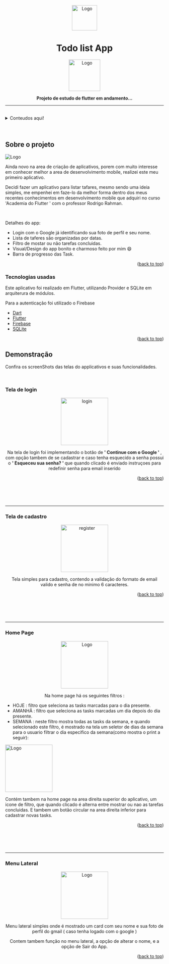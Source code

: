 <div align="center">


  <a>
    <img src="assets\logo.png" alt="Logo" width="80" height="80">
  </a>

# Todo list App

<div>
  <a>
    <img src="https://i.pinimg.com/originals/e4/26/70/e426702edf874b181aced1e2fa5c6cde.gif" alt="Logo" width="100">
  </a>
<p><strong>Projeto de estudo de flutter em andamento...</strong></p>
</div>

<hr>
<br>

<div align="left"> 
<details>
  <summary>Conteudos aqui!</summary>
  <ol>
    <li>
      <a href="#about">Sobre o projeto</a>
      <ul>
        <li><a href="#built-with">Tecnologias usadas</a></li>
      </ul>
    </li>
    <li>
      <a href="#demo">Demonstração</a>
      <ul>
        <li><a href="#login">Tela de login</a></li>
        <li><a href="#register">Tela de cadastro</a></li>
        <li><a href="#homePage">Home Page</a></li>
        <li><a href="#Drawer">Menu Lateral</a></li>
      </ul>
    </li>
    <li><a href="#contact">Contato</a></li>
  </ol>
</details>
</div>
<br>
<br>
</div>

<div id="about"></div>

## Sobre o projeto

  <a>
    <img src="assets\screenshots\TodoApp.png" alt="Logo">
  </a>

Ainda novo na area de criação de aplicativos, porem com muito interesse em conhecer melhor a area de desenvolvimento mobile, realizei este meu primeiro aplicativo.

Decidi fazer um aplicativo para listar tafares, mesmo sendo uma ideia simples, me empenhei em faze-lo da melhor forma dentro dos meus recentes conhecimentos em desenvolvimento mobile que adquiri no curso 'Academia do Flutter ' com o professor Rodrigo Rahman.

<br>

Detalhes do app:
* Login com o Google já identificando sua foto de perfil e seu nome.
* Lista de taferes são organizadas por datas.
* Filtro de mostar ou não tarefas concluidas.
* Visual/Design do app bonito e charmoso feito por mim :smile:
* Barra de progresso das Task.


<p align="right">(<a href="#top">back to top</a>)</p>

 

<div id="built-with"></div>

### Tecnologias usadas

Este aplicativo foi realizado em Flutter, utilizando Provider e SQLite em arquiterura de módulos.

Para a autenticação foi utilizado o Firebase

* [Dart](https://dart.dev)
* [Flutter](https://flutter.dev/)
* [Firebase](https://firebase.google.com/)
* [SQLite](https://www.sqlite.org/)

<p align="right">(<a href="#top">back to top</a>)</p>

<div id="demo"></div>

## Demonstração

Confira os screenShots das telas do applicativos e suas funcionalidades.

<br>

<div id="login"></div>

### Tela de login

<div align="center">
<a>
    <img src="assets\screenshots\login.jpeg" alt="login" width="150" height="auto">
</a>

<p> Na tela de login foi implementando o botão de <strong> ' Continue com o Google ' </strong>, com opção tambem de se cadastrar e caso tenha esquecido a senha possui o <strong> ' Esqueceu sua senha? ' </strong> que quando clicado é enviado instruçoes para redefinir senha para email inserido </p>

 </div>

 <p align="right">(<a href="#top">back to top</a>)</p>

 <br>
 <br>
 <br>
 <hr>

 <div id="register"></div>

 ### Tela de cadastro

 <div align="center">
<a>
    <img src="assets\screenshots\register_print.jpeg" alt="register" width="150" height="auto">
</a>

<p> Tela simples para cadastro, contendo a validação do formato de email valido e senha de no minimo 6 caracteres. </p>

 </div>

 <p align="right">(<a href="#top">back to top</a>)</p>

 <br>
 <br>
 <br>
 <hr>

 <div id="homePage"></div>

 ### Home Page

 <div align="center">
<a>
    <img src="assets\screenshots\print-homePage.jpeg" alt="Logo" width="150" height="auto">
</a>

<p>Na home page há os seguintes filtros :  </p>
 </div>

 * HOJE : filtro que seleciona as tasks marcadas para o dia presente.
 * AMANHÃ : filtro que seleciona as tasks marcadas um dia depois do dia presente.
 * SEMANA : neste filtro mostra todas as tasks da semana, e quando selecionado este filtro, é mostrado na tela um seletor de dias da semana para o usuario filtrar o dia especifico da semana(como mostra o print a seguir): 


<a>
    <img src="assets\screenshots\print_homePage_Semana.jpeg" alt="Logo" width="150" height="auto">
</a>

Contém tambem na home page na area direita superior do aplicativo, um icone de filtro, que quando clicado é alterna entre mostrar ou nao as tarefas concluidas.
E tambem um botão circular na area direita inferior para cadastrar novas tasks.

<p align="right">(<a href="#top">back to top</a>)</p>

<br>
 <br>
 <br>
 <hr>

 <div id="Drawer"></div>

 ### Menu Lateral

 <div align="center">
<a>
    <img src="assets\screenshots\print_drawer.jpeg" alt="Logo" width="150" height="auto">
</a>

<p> Menu lateral simples onde é mostrado um card com seu nome e sua foto de perfil do gmail ( caso tenha logado com o google ) </p>
<p>Contem tambem função no menu lateral, a opção de alterar o nome, e a opção de Sair do App.</p>

 </div>

 <p align="right">(<a href="#top">back to top</a>)</p>


